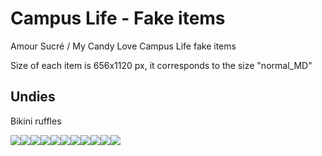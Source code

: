 # Campus Life - Fake items
Amour Sucré / My Candy Love Campus Life fake items

<p>Size of each item is 656x1120 px, it corresponds to the size "normal_MD"</p>

## Undies
<p>Bikini ruffles</p>
<p><img src="https://drive.google.com/thumbnail?id=1qLfjUSKhsY5yV453HdPBQmeMBqlJxIp0"(https://drive.google.com/thumbnail?id=1SDUYXucYgpNYh4plZRElE-PvVmEx0aef)><img src="https://drive.google.com/thumbnail?id=1WmU4yJbh7HOiOBsLrvjba6CakbTPomol"(https://drive.google.com/thumbnail?id=18enDGcTMtryiVnbqFH6McYsEQTjhOBRx)><img src="https://drive.google.com/thumbnail?id=1gnXaJg82r7HptVksuaFRkYjRB6rjscUf"(https://drive.google.com/thumbnail?id=1BUB5dzCqSH0PveiZA3H2S5rX4mXdKG5r)><img src="https://drive.google.com/thumbnail?id=12mQT3V3JlhlAaf2rIhuAcyx88iLSfxRF"(https://drive.google.com/thumbnail?id=1gLjDq6k4pL_cZUhleSHqzFGairqbFvkf)><img src="https://drive.google.com/thumbnail?id=1ACHK8X0FTG5B3EZNNC-pj1GoAo8SnXX0"(https://drive.google.com/thumbnail?id=1o1m08c5kmkx8zXM0x8vWnCMzQApUpW9W)><img src="https://drive.google.com/thumbnail?id=1wK00LVtun_EMsb4417105nv1FfC_lZhR"(https://drive.google.com/thumbnail?id=15Zkv8eZdmlW-h3KPfbhSbvpxdVXKAXg9)><img src="https://drive.google.com/thumbnail?id=1IPLxhGrEm5HFL2rZU5V7tTyx_iOqfb0J"(https://drive.google.com/thumbnail?id=1x_MmiLaytRGYo8xxgGDvmWZg5Kj8j_uN)><img src="https://drive.google.com/thumbnail?id=1D4A7luVkX9bOGOzipYr8LSAPC3Xv_vPa"(https://drive.google.com/thumbnail?id=1zIuMIUjpyFGa-sHZ8aMTkE_4Xb2q6tqx)><img src="https://drive.google.com/thumbnail?id=1wgdEOiV-g1asqGGAnLXBr26cKO2Tcy06"(https://drive.google.com/thumbnail?id=1_ne4RNkKY7o1RMCI6KsIfeKRsTM_roPE)><img src="https://drive.google.com/thumbnail?id=1vvTRupcUuuC2tJNCPZ-3b9rNLwF9Qdlq"(https://drive.google.com/thumbnail?id=1H0dZW_eB_K5UkpJ0BXKgOhc2EBiDI-cQ)><img src="https://drive.google.com/thumbnail?id=13U-2cynrWDSVVU22fh96eguFl9yYOnlx"(https://drive.google.com/thumbnail?id=1SKcwUhxeBnByYgNhvwysSqfLqN8bgaIY)></p>
